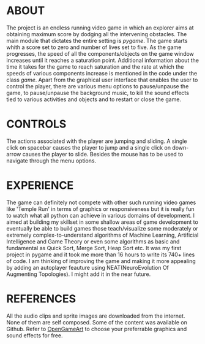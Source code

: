 # ABOUT
The project is an endless running video game in which an explorer aims at obtaining maximum score by dodging all the intervening obstacles. The main module that dictates the entire setting is *pygame*. The game starts whith a score set to zero and number of lives set to five. As the game progresses, the speed of all the components/objects on the game window increases until it reaches a saturation point. Additional information about the time it takes for the game to reach saturation and the rate at which the speeds of various components increase is mentioned in the code under the class *game*. Apart from the graphical user interface that enables the user to control the player, there are various menu options to pause/unpause the game, to pause/unpause the background music, to kill the sound effects tied to various activities and objects and to restart or close the game.

# CONTROLS
The actions associated with the player are jumping and sliding. A single click on spacebar causes the player to jump and a single click on down-arrow causes the player to slide. Besides the mouse has to be used to navigate through the menu options.

# EXPERIENCE
The game can definitely not compete with other such running video games like 'Temple Run' in terms of graphics or responsiveness but it is really fun to watch what all python can achieve in various domains of development. I aimed at building my skillset in some shallow areas of game development to eventually be able to build games those teach/visualize some moderately or extremely complex-to-understand algorithms of Machine Learning, Artificial Intelligence and Game Theory or even some algorithms as basic and fundamental as Quick Sort, Merge Sort, Heap Sort etc. It was my first project in pygame and it took me more than 16 hours to write its 740+ lines of code. I am thinking of improving the game and making it more appealing by adding an autoplayer feauture using NEAT(NeuroEvolution Of Augmenting Topologies). I might add it in the near future.

# REFERENCES
All the audio clips and sprite images are downloaded from the internet. None of them are self composed. Some of the content was available on Github. Refer to [OpenGameArt](https://opengameart.org/) to choose your preferrable graphics and sound effects for free.
